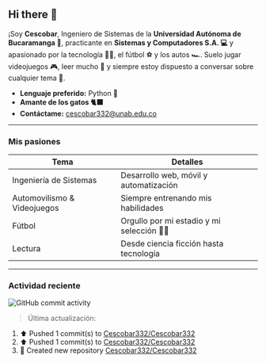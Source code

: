 ## Hi there  👋

¡Soy **Cescobar**, Ingeniero de Sistemas de la **Universidad Autónoma de Bucaramanga 📝**, practicante en **Sistemas y Computadores S.A. 💻** y apasionado por la tecnología 🧑‍💻, el fútbol ⚽ y los autos 🏎️. Suelo jugar videojuegos 🎮, leer mucho 📖 y siempre estoy dispuesto a conversar sobre cualquier tema 💬.

-  **Lenguaje preferido:** Python 🐍
-  **Amante de los gatos 🐈‍⬛** 
-  **Contáctame:** [cescobar332@unab.edu.co](mailto:cescobar332@unab.edu.co)

---

###  Mis pasiones

| Tema | Detalles |
|------|----------|
|  Ingeniería de Sistemas | Desarrollo web, móvil y automatización |
|  Automovilismo & Videojuegos | Siempre entrenando mis habilidades |
|  Fútbol | Orgullo por mi estadio y mi selección 💛💚|
|  Lectura | Desde ciencia ficción hasta tecnología |

---

###  Actividad reciente
![GitHub commit activity](https://img.shields.io/github/commit-activity/t/Cescobar332/Cescobar332)

> Última actualización: <!--RECENT_ACTIVITY:last_update-->

<!--RECENT_ACTIVITY:start-->
1. ⬆️ Pushed 1 commit(s) to [Cescobar332/Cescobar332](https://github.com/Cescobar332/Cescobar332)<br>
2. ⬆️ Pushed 1 commit(s) to [Cescobar332/Cescobar332](https://github.com/Cescobar332/Cescobar332)<br>
3. 📔 Created new repository [Cescobar332/Cescobar332](https://github.com/Cescobar332/Cescobar332)<br>
<!--RECENT_ACTIVITY:end-->
